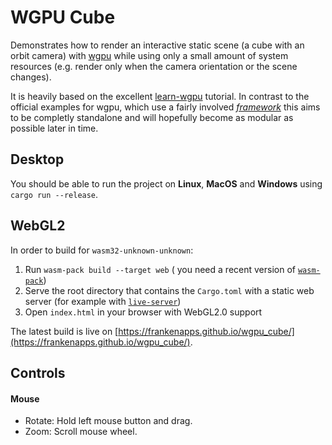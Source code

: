 # WGPU Cube
Demonstrates how to render an interactive static scene (a cube with an orbit camera) with [wgpu](https://github.com/gfx-rs/wgpu) while using only a small amount of system resources (e.g. render only when the camera orientation or the scene changes).

It is heavily based on the excellent [learn-wgpu](https://github.com/sotrh/learn-wgpu) tutorial. In contrast to the official examples for wgpu, which use a fairly involved [_framework_](https://github.com/gfx-rs/wgpu/blob/v0.10/wgpu/examples/framework.rs) this aims to be completly standalone and will hopefully become as modular as possible later in time.

## Desktop
You should be able to run the project on **Linux**, **MacOS** and **Windows** using `cargo run --release`.

## WebGL2
In order to build for `wasm32-unknown-unknown`:
1. Run `wasm-pack build --target web` ( you need a recent version of [`wasm-pack`](https://rustwasm.github.io/wasm-pack/))
2. Serve the root directory that contains the `Cargo.toml` with a static web server (for example with [`live-server`](https://www.npmjs.com/package/live-server))
3. Open `index.html` in your browser with WebGL2.0 support

The latest build is live on [https://frankenapps.github.io/wgpu_cube/](https://frankenapps.github.io/wgpu_cube/).

## Controls
#### Mouse
* Rotate: Hold left mouse button and drag.
* Zoom: Scroll mouse wheel.

